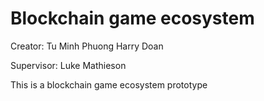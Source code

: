 # Blockchain game ecosystem

Creator: Tu Minh Phuong Harry Doan

Supervisor: Luke Mathieson

This is a blockchain game ecosystem prototype


